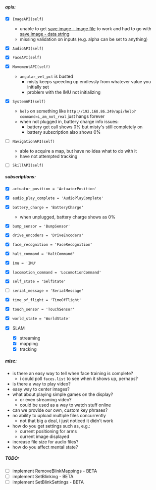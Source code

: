 ##### apis:
- [x] `ImageAPI(self)`
    - unable to get [save image - image file](https://docs.mistyrobotics.com/misty-ii/reference/rest/#saveimage-image-file-)
    to work and had to go with [save image - data string](https://docs.mistyrobotics.com/misty-ii/reference/rest/#saveimage-data-string-)
    - missing validation on inputs (e.g. alpha can be set to anything)
- [x] `AudioAPI(self)`
- [x] `FaceAPI(self)`
- [x] `MovementAPI(self)`
    - `angular_vel_pct` is busted
        - misty keeps speeding up endlessly from whatever value you initially set
        - problem with the IMU not initializing
- [x] `SystemAPI(self)`
    - `help` on something like `http://192.168.86.249/api/help?command=i_am_not_real` just hangs forever
    - when not plugged in, battery charge info issues:
        - battery get call shows 0% but misty's still completely on
        - battery subscription also shows 0%
- [ ] `NavigationAPI(self)`
    - able to acquire a map, but have no idea what to do with it
    - have not attempted tracking
- [ ] `SkillAPI(self)`


##### subscriptions:

- [x] `actuator_position = 'ActuatorPosition'`
- [x] `audio_play_complete = 'AudioPlayComplete'`
- [x] `battery_charge = 'BatteryCharge'`
    - when unplugged, battery charge shows as 0%
- [x] `bump_sensor = 'BumpSensor'`
- [x] `drive_encoders = 'DriveEncoders'`
- [x] `face_recognition = 'FaceRecognition'`
- [x] `halt_command = 'HaltCommand'`
- [x] `imu = 'IMU'`
- [x] `locomotion_command = 'LocomotionCommand'`
- [x] `self_state = 'SelfState'`
- [ ] `serial_message = 'SerialMessage'`
- [x] `time_of_flight = 'TimeOfFlight'`
- [x] `touch_sensor = 'TouchSensor'`
- [x] `world_state = 'WorldState'`
 
- [x] SLAM
    - [x] streaming
    - [x] mapping
    - [x] tracking
 
##### misc:
 
 - is there an easy way to tell when face training is complete?
    - i could poll `faces.list` to see when it shows up, perhaps?
 - is there a way to play video?
 - easy way to center images?
 - what about playing simple games on the display?
    - or even streaming video?
    - could be used as a way to watch stuff online
 - can we provide our own, custom key phrases?
 - no ability to upload multiple files concurrently
    - not that big a deal, i just noticed it didn't work
 - how do you get settings such as, e.g.:
    - current positioning for arms
    - current image displayed
 - increase file size for audio files?
 - how do you affect mental state?
 
##### TODO:
 
- [ ] implement RemoveBlinkMappings - BETA
- [ ] implement SetBlinking - BETA
- [ ] implement SetBlinkSettings - BETA

